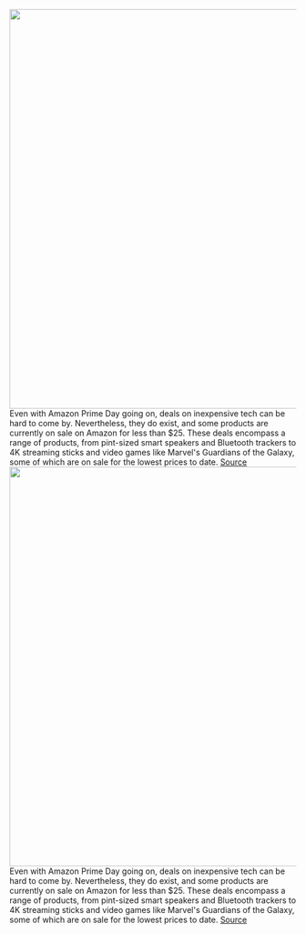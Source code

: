 <img src='https://cdn.vox-cdn.com/thumbor/K4CjCdm3o3sf6j5zyeeEsBD-gjU=/0x0:2050x1367/1200x800/filters:focal(861x520:1189x848)/cdn.vox-cdn.com/uploads/chorus_image/image/71103756/dseifert_201025_4263_0009.0.0.jpg' width='700px' /><br/>
Even with Amazon Prime Day going on, deals on inexpensive tech can be hard to come by. Nevertheless, they do exist, and some products are currently on sale on Amazon for less than $25. These deals encompass a range of products, from pint-sized smart speakers and Bluetooth trackers to 4K streaming sticks and video games like Marvel's Guardians of the Galaxy, some of which are on sale for the lowest prices to date.
<a href='https://www.theverge.com/23205454/amazon-prime-day-best-cheap-deals-under-25-2022'> Source <a/><img src='https://cdn.vox-cdn.com/thumbor/K4CjCdm3o3sf6j5zyeeEsBD-gjU=/0x0:2050x1367/1200x800/filters:focal(861x520:1189x848)/cdn.vox-cdn.com/uploads/chorus_image/image/71103756/dseifert_201025_4263_0009.0.0.jpg' width='700px' /><br/>
Even with Amazon Prime Day going on, deals on inexpensive tech can be hard to come by. Nevertheless, they do exist, and some products are currently on sale on Amazon for less than $25. These deals encompass a range of products, from pint-sized smart speakers and Bluetooth trackers to 4K streaming sticks and video games like Marvel's Guardians of the Galaxy, some of which are on sale for the lowest prices to date.
<a href='https://www.theverge.com/23205454/amazon-prime-day-best-cheap-deals-under-25-2022'> Source <a/>